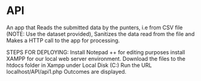 # API
An app that Reads the submitted data by the punters, i.e from CSV file (NOTE: Use the
dataset provided), Sanitizes the data read from the file and Makes a HTTP call to the app for processing.

STEPS FOR DEPLOYING:
Install Notepad ++ for editing purposes
install XAMPP for our local web server environment.
Download the files to the htdocs folder in  Xampp under Local Disk (C:)
Run the URL localhost/API/api1.php
Outcomes are displayed. 
